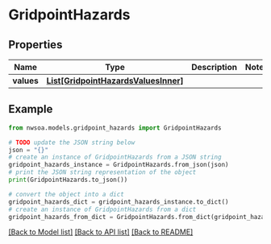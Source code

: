 # GridpointHazards


## Properties

Name | Type | Description | Notes
------------ | ------------- | ------------- | -------------
**values** | [**List[GridpointHazardsValuesInner]**](GridpointHazardsValuesInner.md) |  | 

## Example

```python
from nwsoa.models.gridpoint_hazards import GridpointHazards

# TODO update the JSON string below
json = "{}"
# create an instance of GridpointHazards from a JSON string
gridpoint_hazards_instance = GridpointHazards.from_json(json)
# print the JSON string representation of the object
print(GridpointHazards.to_json())

# convert the object into a dict
gridpoint_hazards_dict = gridpoint_hazards_instance.to_dict()
# create an instance of GridpointHazards from a dict
gridpoint_hazards_from_dict = GridpointHazards.from_dict(gridpoint_hazards_dict)
```
[[Back to Model list]](../README.md#documentation-for-models) [[Back to API list]](../README.md#documentation-for-api-endpoints) [[Back to README]](../README.md)


